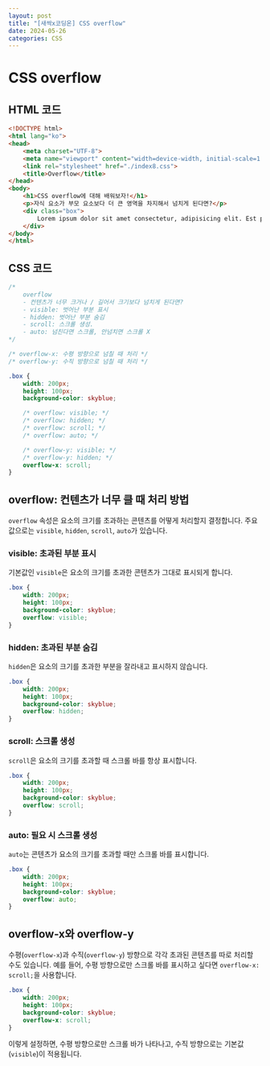 ```yaml
---
layout: post
title: "[새싹x코딩온] CSS overflow"
date: 2024-05-26
categories: CSS
---
```


# CSS overflow
## HTML 코드

```html
<!DOCTYPE html>
<html lang="ko">
<head>
    <meta charset="UTF-8">
    <meta name="viewport" content="width=device-width, initial-scale=1.0">
    <link rel="stylesheet" href="./index8.css">
    <title>Overflow</title>
</head>
<body>
    <h1>CSS overflow에 대해 배워보자!</h1>
    <p>자식 요소가 부모 요소보다 더 큰 영역을 차지해서 넘치게 된다면?</p>
    <div class="box">
        Lorem ipsum dolor sit amet consectetur, adipisicing elit. Est placeat rem assumenda commodi quae omnis vel ut iure id doloremque, illo eligendi beatae sint necessitatibus, veniam architecto blanditiis excepturi soluta!
    </div>
</body>
</html>
```
## CSS 코드

```css
/* 
    overflow
    - 컨텐츠가 너무 크거나 / 길어서 크기보다 넘치게 된다면?
    - visible: 벗어난 부분 표시
    - hidden: 벗어난 부분 숨김
    - scroll: 스크롤 생성.
    - auto: 넘친다면 스크롤, 안넘치면 스크롤 X
*/

/* overflow-x: 수평 방향으로 넘칠 때 처리 */
/* overflow-y: 수직 방향으로 넘칠 때 처리 */

.box {
    width: 200px;
    height: 100px;
    background-color: skyblue;

    /* overflow: visible; */
    /* overflow: hidden; */
    /* overflow: scroll; */
    /* overflow: auto; */

    /* overflow-y: visible; */
    /* overflow-y: hidden; */
    overflow-x: scroll;
}
```

## overflow: 컨텐츠가 너무 클 때 처리 방법

`overflow` 속성은 요소의 크기를 초과하는 콘텐츠를 어떻게 처리할지 결정합니다. 주요 값으로는 `visible`, `hidden`, `scroll`, `auto`가 있습니다.

### visible: 초과된 부분 표시

기본값인 `visible`은 요소의 크기를 초과한 콘텐츠가 그대로 표시되게 합니다.

```css
.box {
    width: 200px;
    height: 100px;
    background-color: skyblue;
    overflow: visible;
}
```

### hidden: 초과된 부분 숨김

`hidden`은 요소의 크기를 초과한 부분을 잘라내고 표시하지 않습니다.

```css
.box {
    width: 200px;
    height: 100px;
    background-color: skyblue;
    overflow: hidden;
}
```

### scroll: 스크롤 생성

`scroll`은 요소의 크기를 초과할 때 스크롤 바를 항상 표시합니다.

```css
.box {
    width: 200px;
    height: 100px;
    background-color: skyblue;
    overflow: scroll;
}
```

### auto: 필요 시 스크롤 생성

`auto`는 콘텐츠가 요소의 크기를 초과할 때만 스크롤 바를 표시합니다.

```css
.box {
    width: 200px;
    height: 100px;
    background-color: skyblue;
    overflow: auto;
}
```

## overflow-x와 overflow-y

수평(`overflow-x`)과 수직(`overflow-y`) 방향으로 각각 초과된 콘텐츠를 따로 처리할 수도 있습니다. 예를 들어, 수평 방향으로만 스크롤 바를 표시하고 싶다면 `overflow-x: scroll;`을 사용합니다.

```css
.box {
    width: 200px;
    height: 100px;
    background-color: skyblue;
    overflow-x: scroll;
}
```

이렇게 설정하면, 수평 방향으로만 스크롤 바가 나타나고, 수직 방향으로는 기본값(`visible`)이 적용됩니다.